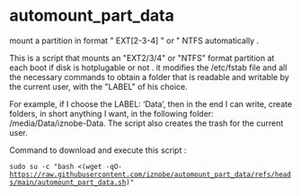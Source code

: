 # automount_part_data
mount a partition in format " EXT[2-3-4] " or " NTFS  automatically .

This is a script that mounts an "EXT2/3/4" or "NTFS" format partition at each boot if disk is hotplugable or not .
it modifies the /etc/fstab file and all the necessary commands to obtain a folder that is readable and writable by the current user, with the "LABEL" of his choice.

For example, if I choose the LABEL: ‘Data’, then in the end I can write, create folders, in short anything I want, in the following folder: /media/Data/iznobe-Data.
The script also creates the trash for the current user.

Command to download and execute this script : 

<code>sudo su -c "bash <(wget -qO- https://raw.githubusercontent.com/iznobe/automount_part_data/refs/heads/main/automount_part_data.sh)"</code>
